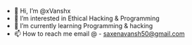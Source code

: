 - 👋 Hi, I’m @xVanshx
- 👀 I’m interested in Ethical Hacking & Programming
- 🌱 I’m currently learning Programming & hacking
- 📫 How to reach me email @ - saxenavansh50@gmail.com

<!---
xVanshx/xVanshx is a ✨ special ✨ repository because its `README.md` (this file) appears on your GitHub profile.
You can click the Preview link to take a look at your changes.
--->
